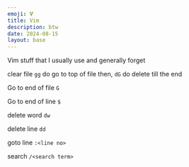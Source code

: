 ```yaml
---
emoji: 𝐕
title: Vim
description: btw
date: 2024-08-15
layout: base
---
```


Vim stuff that I usually use and generally forget

clear file `gg` do go to top of file then, `dG` do delete till the end

Go to end of file `G`

Go to end of line `$`

delete word `dw`

delete line `dd`

goto line `:<line no>`

search `/<search term>`